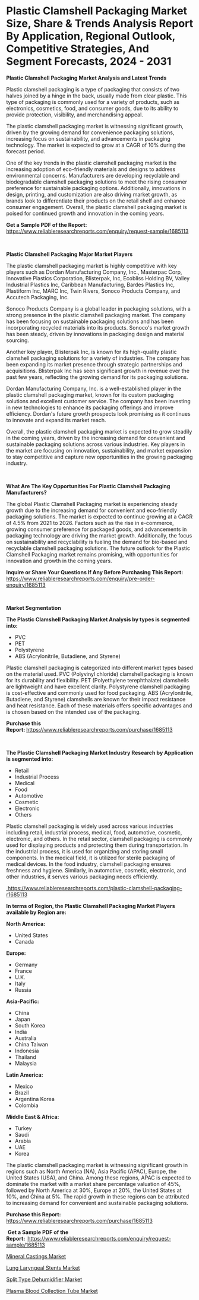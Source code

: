 <p><h1>Plastic Clamshell Packaging Market Size, Share & Trends Analysis Report By Application, Regional Outlook, Competitive Strategies, And Segment Forecasts, 2024 - 2031</h1></p><p><strong>Plastic Clamshell Packaging Market Analysis and Latest Trends</strong></p>
<p><p>Plastic clamshell packaging is a type of packaging that consists of two halves joined by a hinge in the back, usually made from clear plastic. This type of packaging is commonly used for a variety of products, such as electronics, cosmetics, food, and consumer goods, due to its ability to provide protection, visibility, and merchandising appeal. </p><p>The plastic clamshell packaging market is witnessing significant growth, driven by the growing demand for convenience packaging solutions, increasing focus on sustainability, and advancements in packaging technology. The market is expected to grow at a CAGR of 10% during the forecast period. </p><p>One of the key trends in the plastic clamshell packaging market is the increasing adoption of eco-friendly materials and designs to address environmental concerns. Manufacturers are developing recyclable and biodegradable clamshell packaging solutions to meet the rising consumer preference for sustainable packaging options. Additionally, innovations in design, printing, and customization are also driving market growth, as brands look to differentiate their products on the retail shelf and enhance consumer engagement. Overall, the plastic clamshell packaging market is poised for continued growth and innovation in the coming years.</p></p>
<p><strong>Get a Sample PDF of the Report:&nbsp;</strong> <a href="https://www.reliableresearchreports.com/enquiry/request-sample/1685113">https://www.reliableresearchreports.com/enquiry/request-sample/1685113</a></p>
<p>&nbsp;</p>
<p><strong>Plastic Clamshell Packaging Major Market Players</strong></p>
<p><p>The plastic clamshell packaging market is highly competitive with key players such as Dordan Manufacturing Company, Inc., Masterpac Corp, Innovative Plastics Corporation, Blisterpak, Inc, Ecobliss Holding BV, Valley Industrial Plastics Inc, Caribbean Manufacturing, Bardes Plastics Inc, Plastiform Inc, MARC Inc, Twin Rivers, Sonoco Products Company, and Accutech Packaging, Inc.</p><p>Sonoco Products Company is a global leader in packaging solutions, with a strong presence in the plastic clamshell packaging market. The company has been focusing on sustainable packaging solutions and has been incorporating recycled materials into its products. Sonoco's market growth has been steady, driven by innovations in packaging design and material sourcing.</p><p>Another key player, Blisterpak Inc, is known for its high-quality plastic clamshell packaging solutions for a variety of industries. The company has been expanding its market presence through strategic partnerships and acquisitions. Blisterpak Inc has seen significant growth in revenue over the past few years, reflecting the growing demand for its packaging solutions.</p><p>Dordan Manufacturing Company, Inc. is a well-established player in the plastic clamshell packaging market, known for its custom packaging solutions and excellent customer service. The company has been investing in new technologies to enhance its packaging offerings and improve efficiency. Dordan's future growth prospects look promising as it continues to innovate and expand its market reach.</p><p>Overall, the plastic clamshell packaging market is expected to grow steadily in the coming years, driven by the increasing demand for convenient and sustainable packaging solutions across various industries. Key players in the market are focusing on innovation, sustainability, and market expansion to stay competitive and capture new opportunities in the growing packaging industry.</p></p>
<p>&nbsp;</p>
<p><strong>What Are The Key Opportunities For Plastic Clamshell Packaging Manufacturers?</strong></p>
<p><p>The global Plastic Clamshell Packaging market is experiencing steady growth due to the increasing demand for convenient and eco-friendly packaging solutions. The market is expected to continue growing at a CAGR of 4.5% from 2021 to 2026. Factors such as the rise in e-commerce, growing consumer preference for packaged goods, and advancements in packaging technology are driving the market growth. Additionally, the focus on sustainability and recyclability is fueling the demand for bio-based and recyclable clamshell packaging solutions. The future outlook for the Plastic Clamshell Packaging market remains promising, with opportunities for innovation and growth in the coming years.</p></p>
<p><strong>Inquire or Share Your Questions If Any Before Purchasing This Report:</strong> <a href="https://www.reliableresearchreports.com/enquiry/pre-order-enquiry/1685113">https://www.reliableresearchreports.com/enquiry/pre-order-enquiry/1685113</a></p>
<p>&nbsp;</p>
<p><strong>Market Segmentation</strong></p>
<p><strong>The Plastic Clamshell Packaging Market Analysis by types is segmented into:</strong></p>
<p><ul><li>PVC</li><li>PET</li><li>Polystyrene</li><li>ABS (Acrylonitrile, Butadiene, and Styrene)</li></ul></p>
<p><p>Plastic clamshell packaging is categorized into different market types based on the material used. PVC (Polyvinyl chloride) clamshell packaging is known for its durability and flexibility. PET (Polyethylene terephthalate) clamshells are lightweight and have excellent clarity. Polystyrene clamshell packaging is cost-effective and commonly used for food packaging. ABS (Acrylonitrile, Butadiene, and Styrene) clamshells are known for their impact resistance and heat resistance. Each of these materials offers specific advantages and is chosen based on the intended use of the packaging.</p></p>
<p><strong>Purchase this Report:&nbsp;</strong><a href="https://www.reliableresearchreports.com/purchase/1685113">https://www.reliableresearchreports.com/purchase/1685113</a></p>
<p>&nbsp;</p>
<p><strong>The Plastic Clamshell Packaging Market Industry Research by Application is segmented into:</strong></p>
<p><ul><li>Retail</li><li>Industrial Process</li><li>Medical</li><li>Food</li><li>Automotive</li><li>Cosmetic</li><li>Electronic</li><li>Others</li></ul></p>
<p><p>Plastic clamshell packaging is widely used across various industries including retail, industrial process, medical, food, automotive, cosmetic, electronic, and others. In the retail sector, clamshell packaging is commonly used for displaying products and protecting them during transportation. In the industrial process, it is used for organizing and storing small components. In the medical field, it is utilized for sterile packaging of medical devices. In the food industry, clamshell packaging ensures freshness and hygiene. Similarly, in automotive, cosmetic, electronic, and other industries, it serves various packaging needs efficiently.</p></p>
<p><a href="https://www.reliableresearchreports.com/plastic-clamshell-packaging-r1685113">&nbsp;https://www.reliableresearchreports.com/plastic-clamshell-packaging-r1685113</a></p>
<p><strong>In terms of Region, the Plastic Clamshell Packaging Market Players available by Region are:</strong></p>
<p>
    <p> <strong> North America: </strong>
        <ul>
            <li>United States</li>
            <li>Canada</li>
        </ul>
        </p> 
    <p> <strong> Europe: </strong>
        <ul>
            <li>Germany</li>
            <li>France</li>
            <li>U.K.</li>
            <li>Italy</li>
            <li>Russia</li>
        </ul>
        </p> 
    <p> <strong> Asia-Pacific: </strong>
        <ul>
            <li>China</li>
            <li>Japan</li>
            <li>South Korea</li>
            <li>India</li>
            <li>Australia</li>
            <li>China Taiwan</li>
            <li>Indonesia</li>
            <li>Thailand</li>
            <li>Malaysia</li>
        </ul>
        </p> 
    <p> <strong> Latin America: </strong>
        <ul>
            <li>Mexico</li>
            <li>Brazil</li>
            <li>Argentina Korea</li>
            <li>Colombia</li>
        </ul>
        </p> 
    <p> <strong> Middle East & Africa: </strong>
        <ul>
            <li>Turkey</li>
            <li>Saudi</li>
            <li>Arabia</li>
            <li>UAE</li>
            <li>Korea</li>
        </ul>
    </p>
    </p>
<p><p>The plastic clamshell packaging market is witnessing significant growth in regions such as North America (NA), Asia Pacific (APAC), Europe, the United States (USA), and China. Among these regions, APAC is expected to dominate the market with a market share percentage valuation of 45%, followed by North America at 30%, Europe at 20%, the United States at 10%, and China at 5%. The rapid growth in these regions can be attributed to increasing demand for convenient and sustainable packaging solutions.</p></p>
<p><strong>Purchase this Report: </strong><a href="https://www.reliableresearchreports.com/purchase/1685113">https://www.reliableresearchreports.com/purchase/1685113</a></p>
<p>&nbsp;<strong>Get a Sample PDF of the Report:&nbsp;&nbsp;</strong><a href="https://www.reliableresearchreports.com/enquiry/request-sample/1685113">https://www.reliableresearchreports.com/enquiry/request-sample/1685113</a></p>
<p><strong></strong></p>
<p><p><a href="https://medium.com/@kaitlynkristyfj13/mineral-castings-market-size-share-analysis-growth-trends-forecasts-2024-2031-c671b907c148">Mineral Castings Market</a></p><p><a href="https://github.com/hskmn/Market-Research-Report-List-1/blob/main/lung-laryngeal-stents-market.md">Lung Laryngeal Stents Market</a></p><p><a href="https://medium.com/@chellamarie1961/split-type-dehumidifier-market-size-share-trends-analysis-report-by-product-type-i-type-ii-a3d60b08dfd7">Split Type Dehumidifier Market</a></p><p><a href="https://github.com/hlspriggs/Market-Research-Report-List-1/blob/main/plasma-blood-collection-tube-market.md">Plasma Blood Collection Tube Market</a></p></p>